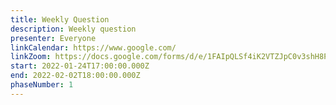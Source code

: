 ```yaml
---
title: Weekly Question
description: Weekly question
presenter: Everyone
linkCalendar: https://www.google.com/
linkZoom: https://docs.google.com/forms/d/e/1FAIpQLSf4iK2VTZJpC0v3shH8Pauwdzzk4yoB2DT285wn-fM4H6w8cQ/viewform?usp=sf_link
start: 2022-01-24T17:00:00.000Z
end: 2022-02-02T18:00:00.000Z
phaseNumber: 1
---
```

